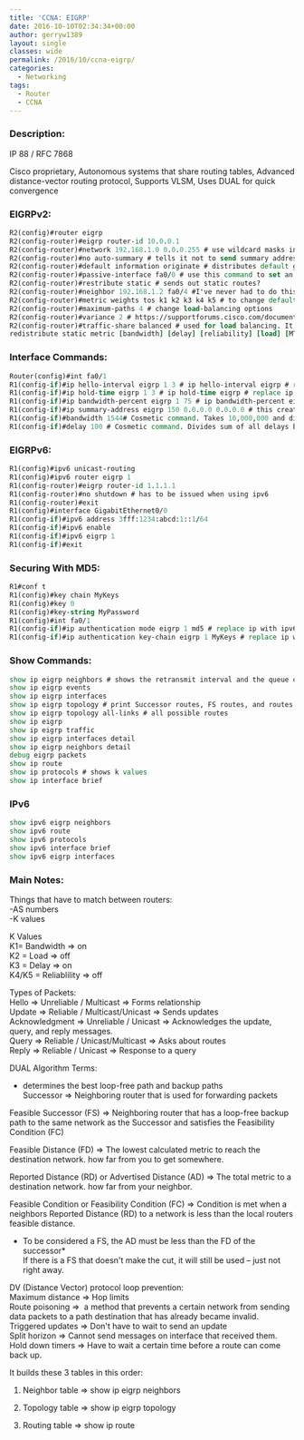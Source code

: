 ```yaml
---
title: 'CCNA: EIGRP'
date: 2016-10-10T02:34:34+00:00
author: gerryw1389
layout: single
classes: wide
permalink: /2016/10/ccna-eigrp/
categories:
  - Networking
tags:
  - Router
  - CCNA
---
```

<!--more-->

### Description:

IP 88 / RFC 7868

Cisco proprietary, Autonomous systems that share routing tables, Advanced distance-vector routing protocol, Supports VLSM, Uses DUAL for quick convergence

### EIGRPv2:

   ```tcl
   R2(config)#router eigrp
   R2(config-router)#eigrp router-id 10.0.0.1
   R2(config-router)#network 192.168.1.0 0.0.0.255 # use wildcard masks instead of subnet masks
   R2(config-router)#no auto-summary # tells it not to send summary addresses. Good if you are using classless routing. Common.
   R2(config-router)#default information originate # distributes default gateway
   R2(config-router)#passive-interface fa0/0 # use this command to set an interface you don't want to share details to. Type "passive-interface default" to make all ports passive.
   R2(config-router)#restribute static # sends out static routes?
   R2(config-router)#neighbor 192.168.1.2 fa0/4 #I've never had to do this because it learns automatically
   R2(config-router)#metric weights tos k1 k2 k3 k4 k5 # to change default k values
   R2(config-router)#maximum-paths 4 # change load-balancing options
   R2(config-router)#variance 2 # https://supportforums.cisco.com/document/96651/troubleshooting-eigrp-variance-command
   R2(config-router)#traffic-share balanced # used for load balancing. It is enabled by default and does not appear in the running configuration, even if manually configured.
   redistribute static metric [bandwidth] [delay] [reliability] [load] [MTU] # example above, not on CCNA.
   ```

### Interface Commands:

   ```tcl
   Router(config)#int fa0/1
   R1(config-if)#ip hello-interval eigrp 1 3 # ip hello-interval eigrp # replace ip with ipv6 for ipv6
   R1(config-if)#ip hold-time eigrp 1 3 # ip hold-time eigrp # replace ip with ipv6 for ipv6
   R1(config-if)#ip bandwidth-percent eigrp 1 75 # ip bandwidth-percent eigrp # replace ip with ipv6 for ipv6
   R1(config-if)#ip summary-address eigrp 150 0.0.0.0 0.0.0.0 # this creates a summary address (static with a metric of 5)
   R1(config-if)#bandwidth 1544# Cosmetic command. Takes 10,000,000 and divides by lowest interface bandwidth, rounded down. K1 value.
   R1(config-if)#delay 100 # Cosmetic command. Divides sum of all delays by 10. K3 Value
   ```

### EIGRPv6:

   ```tcl
   R1(config)#ipv6 unicast-routing
   R1(config)#ipv6 router eigrp 1
   R1(config-router)#eigrp router-id 1.1.1.1
   R1(config-router)#no shutdown # has to be issued when using ipv6
   R1(config-router)#exit
   R1(config)#interface GigabitEthernet0/0
   R1(config-if)#ipv6 address 3fff:1234:abcd:1::1/64
   R1(config-if)#ipv6 enable
   R1(config-if)#ipv6 eigrp 1
   R1(config-if)#exit
   ```

### Securing With MD5:

   ```tcl
   R1#conf t
   R1(config)#key chain MyKeys
   R1(config)#key 0
   R1(config)#key-string MyPassword
   R1(config)#int fa0/1
   R1(config-if)#ip authentication mode eigrp 1 md5 # replace ip with ipv6 for ipv6
   R1(config-if)#ip authentication key-chain eigrp 1 MyKeys # replace ip with ipv6 for ipv6
   ```

### Show Commands:

   ```tcl
   show ip eigrp neighbors # shows the retransmit interval and the queue counts for the adjacent routers also need to be checked.
   show ip eigrp events
   show ip eigrp interfaces
   show ip eigrp topology # print Successor routes, FS routes, and routes that have not met the FC for the route specified in either command. P means passive which means it already found them. A means active which means it is actively looking - not good
   show ip eigrp topology all-links # all possible routes
   show ip eigrp
   show ip eigrp traffic
   show ip eigrp interfaces detail
   show ip eigrp neighbors detail
   debug eigrp packets
   show ip route
   show ip protocols # shows k values
   show ip interface brief
   ```

### IPv6

   ```tcl
   show ipv6 eigrp neighbors
   show ipv6 route
   show ipv6 protocols
   show ipv6 interface brief
   show ipv6 eigrp interfaces
   ```

### Main Notes:


Things that have to match between routers:  
-AS numbers  
-K values

K Values  
K1= Bandwidth => on  
K2 = Load => off  
K3 = Delay => on  
K4/K5 = Reliablility => off

Types of Packets:  
Hello => Unreliable / Multicast => Forms relationship  
Update => Reliable / Multicast/Unicast => Sends updates  
Acknowledgment => Unreliable / Unicast => Acknowledges the update, query, and reply messages.  
Query => Reliable / Unicast/Multicast => Asks about routes  
Reply => Reliable / Unicast => Response to a query

DUAL Algorithm Terms:  
   -  determines the best loop-free path and backup paths  
Successor => Neighboring router that is used for forwarding packets

Feasible Successor (FS) => Neighboring router that has a loop-free backup path to the same network as the Successor and satisfies the Feasibility Condition (FC)

Feasible Distance (FD) => The lowest calculated metric to reach the destination network. how far from you to get somewhere.

Reported Distance (RD) or Advertised Distance (AD) => The total metric to a destination network. how far from your neighbor.

Feasible Condition or Feasibility Condition (FC) => Condition is met when a neighbors Reported Distance (RD) to a network is less than the local routers feasible distance.

   - To be considered a FS, the AD must be less than the FD of the successor\*  
If there is a FS that doesn't make the cut, it will still be used – just not right away.

DV (Distance Vector) protocol loop prevention:  
Maximum distance => Hop limits  
Route poisoning =>  a method that prevents a certain network from sending data packets to a path destination that has already became invalid.  
Triggered updates => Don't have to wait to send an update  
Split horizon => Cannot send messages on interface that received them.  
Hold down timers => Have to wait a certain time before a route can come back up.

It builds these 3 tables in this order:  

1. Neighbor table => show ip eigrp neighbors  

2. Topology table => show ip eigrp topology  

3. Routing table => show ip route